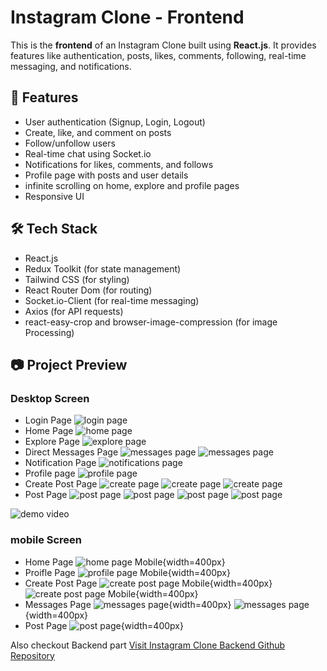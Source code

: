 # Instagram Clone - Frontend

This is the **frontend** of an Instagram Clone built using **React.js**. It provides features like authentication, posts, likes, comments, following, real-time messaging, and notifications.

## 🚀 Features
- User authentication (Signup, Login, Logout)
- Create, like, and comment on posts
- Follow/unfollow users
- Real-time chat using Socket.io
- Notifications for likes, comments, and follows
- Profile page with posts and user details
- infinite scrolling on home, explore and profile pages
- Responsive UI

## 🛠️ Tech Stack
- React.js
- Redux Toolkit (for state management)
- Tailwind CSS (for styling)
- React Router Dom (for routing)
- Socket.io-Client (for real-time messaging)
- Axios (for API requests)
- react-easy-crop and browser-image-compression (for image Processing)

## 📷 Project Preview
### Desktop Screen
- Login Page
![login page](./preview_images/loginpage.png)
- Home Page
![home page](./preview_images/home.png)
- Explore Page
![explore page](./preview_images/explore.png)
- Direct Messages Page
![messages page](./preview_images/direct1.png) 
![messages page](./preview_images/direct2.png)
- Notification Page
![notifications page](./preview_images/notificationspage.png)
- Profile page
![profile page](./preview_images/profile.png)
- Create Post Page
![create page](./preview_images/createpost1.png) 
![create page](./preview_images/createpost2.png) 
![create page](./preview_images/createpost3.png)
- Post Page
![post page](./preview_images/post1.png) 
![post page](./preview_images/post2.png) 
![post page](./preview_images/post3.png) 
![post page](./preview_images/post4.png)

![demo video](./preview_images//preview.gif)

### mobile Screen
- Home Page
![home page Mobile](./preview_images/homeM.jpg){width=400px}
- Proifle Page
![profile page Mobile](./preview_images/profileM.jpg){width=400px}
- Create Post Page
![create post page Mobile](./preview_images/createM1.jpg){width=400px}
![create post page Mobile](./preview_images/createM2.jpg){width=400px}
- Messages Page
![messages page](./preview_images/directM1.jpg){width=400px}
![messages page](./preview_images/directM2.jpg){width=400px}
- Post Page
![post page](./preview_images//postM.jpg){width=400px}

Also checkout Backend part
[Visit Instagram Clone Backend Github Repository](https://github.com/gourav247365/Instagram-Clone-Bakend)
